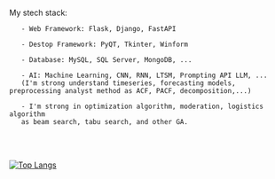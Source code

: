 <br>
  My stech stack:
    
       - Web Framework: Flask, Django, FastAPI
       
       - Destop Framework: PyQT, Tkinter, Winform 
       
       - Database: MySQL, SQL Server, MongoDB, ...
         
       - AI: Machine Learning, CNN, RNN, LTSM, Prompting API LLM, ... 
       (I'm strong understand timeseries, forecasting models, preprocessing analyst method as ACF, PACF, decomposition,...)
       
       - I'm strong in optimization algorithm, moderation, logistics algorithm 
       as beam search, tabu search, and other GA.
</br>

<br>

[![Top Langs](https://github-readme-stats.vercel.app/api/top-langs/?username=lcmd65&layout=compact&theme=tokyonight&hide=html,purebasic,tex,scss,stylus,blade,jupyter%20notebook,shell,batchfile,dockerfile,typescript)](https://github.com/lcmd65/github-readme-stats)

</br>
